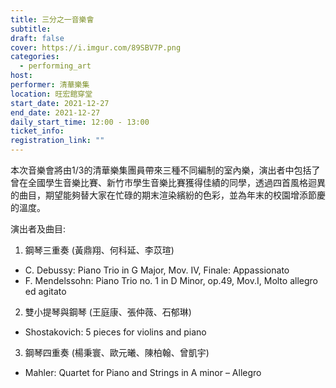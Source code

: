 ```yaml
---
title: 三分之一音樂會
subtitle:
draft: false
cover: https://i.imgur.com/89SBV7P.png
categories:
  - performing_art
host: 
performer: 清華樂集
location: 旺宏館穿堂
start_date: 2021-12-27
end_date: 2021-12-27
daily_start_time: 12:00 - 13:00
ticket_info: 
registration_link: ""
---
```

本次音樂會將由1/3的清華樂集團員帶來三種不同編制的室內樂，演出者中包括了曾在全國學生音樂比賽、新竹市學生音樂比賽獲得佳績的同學，透過四首風格迴異的曲目，期望能夠替大家在忙碌的期末渲染繽紛的色彩，並為年末的校園增添節慶的溫度。

演出者及曲目:
1. 鋼琴三重奏 (黃鼎翔、何科延、李苡瑄)
* C. Debussy: Piano Trio in G Major, Mov. IV, Finale: Appassionato
* F. Mendelssohn: Piano Trio no. 1 in D Minor, op.49, Mov.I, Molto allegro ed agitato
2. 雙小提琴與鋼琴 (王庭康、張仲薇、石郁琳)
* Shostakovich: 5 pieces for violins and piano
3. 鋼琴四重奏 (楊秉寰、歐元曦、陳柏翰、曾凱宇)
* Mahler: Quartet for Piano and Strings in A minor – Allegro